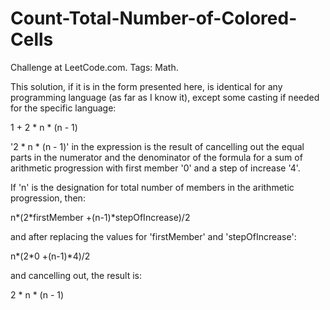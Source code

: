 # Count-Total-Number-of-Colored-Cells
Challenge at LeetCode.com. Tags: Math.

This solution, if it is in the form presented here, is identical for any programming language (as far as I know it), except some casting if needed for the specific language:

1 + 2 * n * (n - 1)

'2 * n * (n - 1)' in the expression is the result of cancelling out the equal parts in the numerator and the denominator of the formula for a sum of arithmetic progression with first member '0' and a step of increase '4'.
    
If 'n' is the designation for total number of members in the arithmetic progression, then:

n*(2*firstMember +(n-1)*stepOfIncrease)/2

and after replacing the values for 'firstMember' and 'stepOfIncrease':

n*(2*0 +(n-1)*4)/2

and cancelling out, the result is:

2 * n * (n - 1)
